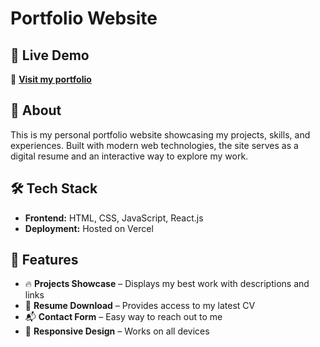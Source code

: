 # Portfolio Website

## 🚀 Live Demo

🔗 [**Visit my portfolio**](https://portfolio-theta-eosin-87.vercel.app/)

## 📌 About

This is my personal portfolio website showcasing my projects, skills, and experiences. Built with modern web technologies, the site serves as a digital resume and an interactive way to explore my work.

## 🛠 Tech Stack

- **Frontend:** HTML, CSS, JavaScript, React.js 
- **Deployment:** Hosted on Vercel

## 📁 Features

- 🔥 **Projects Showcase** – Displays my best work with descriptions and links
- 📜 **Resume Download** – Provides access to my latest CV
- 📬 **Contact Form** – Easy way to reach out to me
- 🎨 **Responsive Design** – Works on all devices


